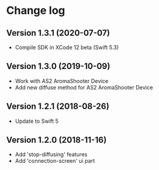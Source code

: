 # Change log
Version 1.3.1 (2020-07-07)
---
- Compile SDK in XCode 12 beta (Swift 5.3)

Version 1.3.0 (2019-10-09)
---
- Work with AS2 AromaShooter Device
- Add new diffuse method for AS2 AromaShooter Device

Version 1.2.1 (2018-08-26)
---
- Update to Swift 5

Version 1.2.0 (2018-11-16)
---
- Add 'stop-diffusing' features
- Add 'connection-screen' ui part

